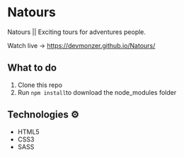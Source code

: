 # Natours
Natours || Exciting tours for adventures people.

Watch live -> https://devmonzer.github.io/Natours/

## What to do 
1. Clone this repo
2. Run `npm install`to download the node_modules folder 

## Technologies ⚙️

* HTML5
* CSS3
* SASS

